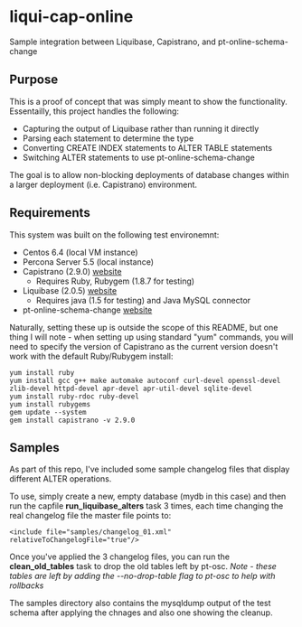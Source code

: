 liqui-cap-online
================

Sample integration between Liquibase, Capistrano, and pt-online-schema-change

Purpose
-------

This is a proof of concept that was simply meant to show the functionality.  Essentailly, this project handles the following:

* Capturing the output of Liquibase rather than running it directly
* Parsing each statement to determine the type
* Converting CREATE INDEX statements to ALTER TABLE statements
* Switching ALTER statements to use pt-online-schema-change 

The goal is to allow non-blocking deployments of database changes within a larger deployment (i.e. Capistrano) environment.

Requirements
------------

This system was built on the following test environemnt:

* Centos 6.4 (local VM instance)
* Percona Server 5.5 (local instance)
* Capistrano (2.9.0) [website](http://www.capistranorb.com)
  * Requires Ruby, Rubygem (1.8.7 for testing)
* Liquibase (2.0.5) [website](http://www.liquibase.org)
  * Requires java (1.5 for testing) and Java MySQL connector
* pt-online-schema-change [website](http://www.percona.com/doc/percona-toolkit/2.2/pt-online-schema-change.html)

Naturally, setting these up is outside the scope of this README, but one thing I will note - when setting up using standard "yum" commands, you 
will need to specify the version of Capistrano as the current version doesn't work with the default Ruby/Rubygem install:

```
yum install ruby
yum install gcc g++ make automake autoconf curl-devel openssl-devel zlib-devel httpd-devel apr-devel apr-util-devel sqlite-devel
yum install ruby-rdoc ruby-devel
yum install rubygems
gem update --system
gem install capistrano -v 2.9.0
```

Samples
-------

As part of this repo, I've included some sample changelog files that display different ALTER operations.

To use, simply create a new, empty database (mydb in this case) and then run the capfile **run_liquibase_alters** task 3 times, each 
time changing the real changelog file the master file points to:

```
<include file="samples/changelog_01.xml" relativeToChangelogFile="true"/>
```

Once you've applied the 3 changelog files, you can run the **clean_old_tables** task to drop the old tables left by pt-osc.
_Note - these tables are left by adding the --no-drop-table flag to pt-osc to help with rollbacks_

The samples directory also contains the mysqldump output of the test schema after applying the chnages and also one showing the cleanup.
 
